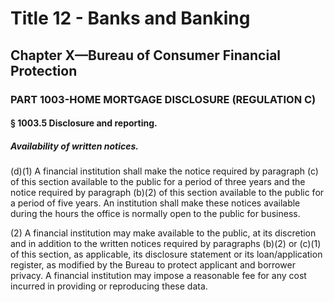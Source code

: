 
# Title 12 - Banks and Banking
## Chapter X—Bureau of Consumer Financial Protection
### PART 1003-HOME MORTGAGE DISCLOSURE (REGULATION C)
#### § 1003.5 Disclosure and reporting.
##### Availability of written notices.

(d)(1) A financial institution shall make the notice required by paragraph (c) of this section available to the public for a period of three years and the notice required by paragraph (b)(2) of this section available to the public for a period of five years. An institution shall make these notices available during the hours the office is normally open to the public for business.

(2) A financial institution may make available to the public, at its discretion and in addition to the written notices required by paragraphs (b)(2) or (c)(1) of this section, as applicable, its disclosure statement or its loan/application register, as modified by the Bureau to protect applicant and borrower privacy. A financial institution may impose a reasonable fee for any cost incurred in providing or reproducing these data.

